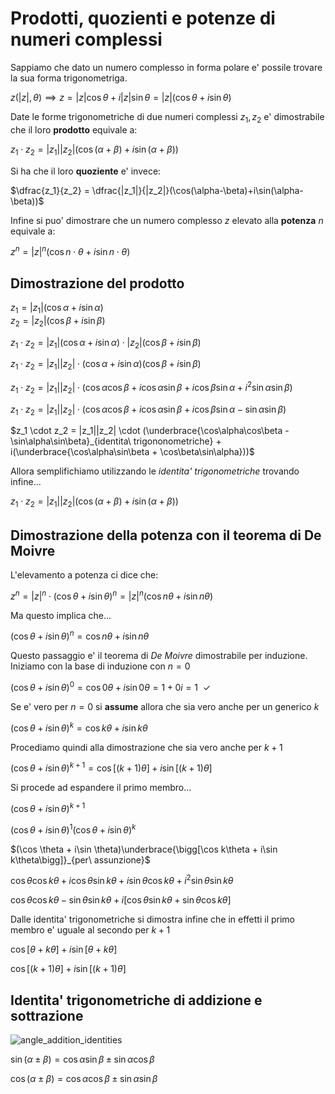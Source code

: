 # Prodotti, quozienti e potenze di numeri complessi  

Sappiamo che dato un numero complesso in forma polare e' possile trovare la sua forma trigonometriga.  

$z(|z|, \theta) \implies z = |z|\cos\theta + i|z|\sin\theta= |z|(\cos\theta + i\sin\theta)$  

Date le forme trigonometriche di due numeri complessi $z_1, z_2$ e' dimostrabile che il loro **prodotto** equivale a:  

$z_1 \cdot z_2 = |z_1||z_2|(\cos(\alpha+\beta)+i\sin(\alpha+\beta))$  

Si ha che il loro **quoziente** e' invece:  

$\dfrac{z_1}{z_2} = \dfrac{|z_1|}{|z_2|}(\cos(\alpha-\beta)+i\sin(\alpha-\beta))$  

Infine si puo' dimostrare che un numero complesso $z$ elevato alla **potenza** $n$ equivale a:  

$z^n = |z|^n(\cos n \cdot\theta + i\sin n \cdot \theta)$  


## Dimostrazione del prodotto  

$z_1 = |z_1|(\cos\alpha+i\sin\alpha)$  
$z_2 = |z_2|(\cos\beta+i\sin\beta)$  

$z_1 \cdot z_2 = |z_1|(\cos\alpha+i\sin\alpha) \cdot |z_2|(\cos\beta+i\sin\beta)$  

$z_1 \cdot z_2 = |z_1||z_2| \cdot (\cos\alpha+i\sin\alpha)(\cos\beta+i\sin\beta)$  

$z_1 \cdot z_2 = |z_1||z_2| \cdot (\cos\alpha\cos\beta + i\cos\alpha\sin\beta + i\cos\beta\sin\alpha +i^2\sin\alpha\sin\beta)$  

$z_1 \cdot z_2 = |z_1||z_2| \cdot (\cos\alpha\cos\beta + i\cos\alpha\sin\beta + i\cos\beta\sin\alpha -\sin\alpha\sin\beta)$  

$z_1 \cdot z_2 = |z_1||z_2| \cdot (\underbrace{\cos\alpha\cos\beta -\sin\alpha\sin\beta}_{identita\ trigononometriche} + i(\underbrace{\cos\alpha\sin\beta + \cos\beta\sin\alpha}))$  

Allora semplifichiamo utilizzando le *identita' trigonometriche* trovando infine...  

$z_1 \cdot z_2 = |z_1||z_2|(\cos(\alpha+\beta)+i\sin(\alpha+\beta))$  

## Dimostrazione della potenza con il teorema di De Moivre  

L'elevamento a potenza ci dice che:  

$z^n = |z|^n \cdot (\cos \theta + i\sin \theta)^n = |z|^n(\cos n \theta + i\sin n\theta)$  

Ma questo implica che...  

$(\cos \theta + i\sin \theta)^n = \cos n\theta + i\sin n\theta$

Questo passaggio e' il teorema di *De Moivre* dimostrabile per induzione. Iniziamo con la base di induzione con $n = 0$  

$(\cos \theta + i\sin \theta)^0 = \cos 0\theta + i\sin 0\theta = 1 + 0i =1\ \ \checkmark$  

Se e' vero per $n = 0$ si **assume** allora che sia vero anche per un generico $k$  

$(\cos \theta + i\sin \theta)^k = \cos k\theta + i\sin k\theta$  

Procediamo quindi alla dimostrazione che sia vero anche per $k+1$  

$(\cos \theta + i\sin \theta)^{k+1} = \cos \bigg[(k+1)\theta \bigg]+ i\sin \bigg[(k+1)\theta\bigg]$  

Si procede ad espandere il primo membro...  

$(\cos \theta + i\sin \theta)^{k+1}$  

$(\cos \theta + i\sin \theta)^1(\cos \theta + i\sin \theta)^k$  

$(\cos \theta + i\sin \theta)\underbrace{\bigg[\cos k\theta + i\sin k\theta\bigg]}_{per\ assunzione}$  

$\cos \theta \cos k\theta + i\cos \theta \sin k\theta +i\sin \theta \cos k\theta + i^2 \sin\theta \sin k\theta$  

$\cos \theta \cos k\theta - \sin\theta \sin k\theta + i\bigg[\cos \theta \sin k\theta +\sin \theta \cos k\theta\bigg]$  

Dalle identita' trigonometriche si dimostra infine che in effetti il primo membro e' uguale al secondo per $k+1$  

$\cos \bigg[\theta + k\theta\bigg] + i\sin\bigg[\theta + k\theta\bigg]$  

$\cos \bigg[(k+1)\theta \bigg]+ i\sin \bigg[(k+1)\theta\bigg]$  


## Identita' trigonometriche di addizione e sottrazione  

![angle_addition_identities](https://github.com/dennyb87/elettrotecnica-serale/assets/7195133/0ae8dd97-b281-4ee5-b645-a2049983da40)  

$\sin \big(\alpha \pm \beta\big) = \cos \alpha \sin \beta \pm \sin \alpha \cos \beta$  

$\cos \big(\alpha \pm \beta\big) = \cos \alpha \cos \beta \pm \sin \alpha \sin \beta$  
